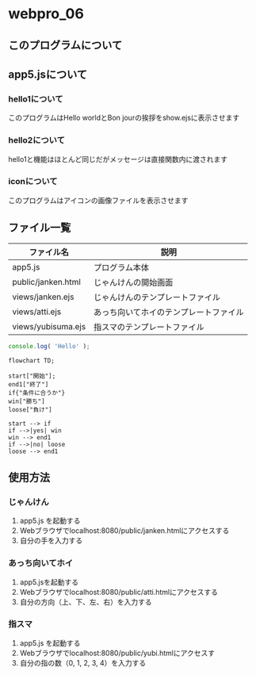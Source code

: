 # webpro_06

## このプログラムについて

## app5.jsについて

### hello1について
このプログラムはHello worldとBon jourの挨拶をshow.ejsに表示させます

### hello2について
hello1と機能はほとんど同じだがメッセージは直接関数内に渡されます

### iconについて
このプログラムはアイコンの画像ファイルを表示させます

## ファイル一覧

ファイル名|説明
-|-
app5.js|プログラム本体
public/janken.html|じゃんけんの開始画面
views/janken.ejs|じゃんけんのテンプレートファイル
views/atti.ejs|あっち向いてホイのテンプレートファイル
views/yubisuma.ejs|指スマのテンプレートファイル


```javascript
console.log( 'Hello' );
```

```mermaid
flowchart TD;

start["開始"];
end1["終了"]
if{"条件に合うか"}
win["勝ち"]
loose["負け"]

start --> if
if -->|yes| win
win --> end1
if -->|no| loose
loose --> end1
```

## 使用方法

### じゃんけん
1. app5.js を起動する
1. Webブラウザでlocalhost:8080/public/janken.htmlにアクセスする
1. 自分の手を入力する

### あっち向いてホイ
1. app5.jsを起動する
1. Webブラウザでlocalhost:8080/public/atti.htmlにアクセスする
1. 自分の方向（上、下、左、右）を入力する

### 指スマ
1. app5.js を起動する
1. Webブラウザでlocalhost:8080/public/yubi.htmlにアクセスす
1. 自分の指の数（0, 1, 2, 3, 4）を入力する
